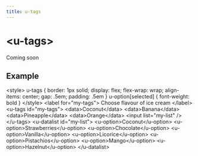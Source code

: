 ```yaml
---
title: u-tags
---
```

<script setup>
import { data } from '../filesize.data.ts'
</script>

# &lt;u-tags&gt; <mark data-badge="pending"></mark>
Coming soon

## Example

<Sandbox>
&lt;style&gt;
  u-tags { border: 1px solid; display: flex; flex-wrap: wrap; align-items: center; gap: .5em; padding: .5em }
  u-option[selected] { font-weight: bold }
&lt;/style&gt;
&lt;label for="my-tags"&gt;
  Choose flavour of ice cream
&lt;/label&gt;
&lt;u-tags id="my-tags"&gt;
  &lt;data&gt;Coconut&lt;/data&gt;
  &lt;data&gt;Banana&lt;/data&gt;
  &lt;data&gt;Pineapple&lt;/data&gt;
  &lt;data&gt;Orange&lt;/data&gt;
  &lt;input list="my-list" /&gt;
&lt;/u-tags&gt;
&lt;u-datalist id="my-list"&gt;
  &lt;u-option&gt;Coconut&lt;/u-option&gt;
  &lt;u-option&gt;Strawberries&lt;/u-option&gt;
  &lt;u-option&gt;Chocolate&lt;/u-option&gt;
  &lt;u-option&gt;Vanilla&lt;/u-option&gt;
  &lt;u-option&gt;Licorice&lt;/u-option&gt;
  &lt;u-option&gt;Pistachios&lt;/u-option&gt;
  &lt;u-option&gt;Mango&lt;/u-option&gt;
  &lt;u-option&gt;Hazelnut&lt;/u-option&gt;
&lt;/u-datalist&gt;
</Sandbox>
